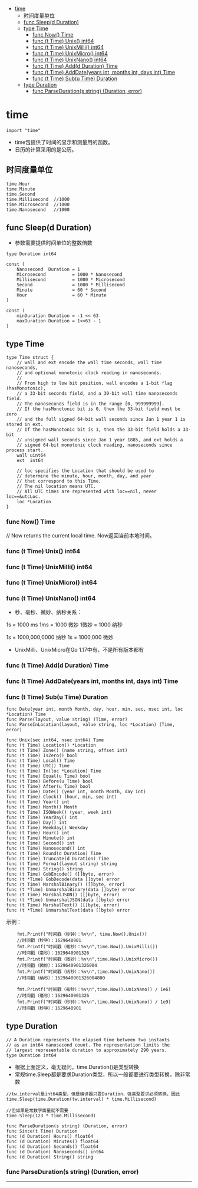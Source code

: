 <!-- MDTOC maxdepth:6 firsth1:1 numbering:0 flatten:0 bullets:1 updateOnSave:1 -->

- [time](#time)   
   - [时间度量单位](#时间度量单位)   
   - [func Sleep(d Duration)](#func-sleepd-duration)   
   - [type Time](#type-time)   
      - [func Now() Time](#func-now-time)   
      - [func (t Time) Unix() int64](#func-t-time-unix-int64)   
      - [func (t Time) UnixMilli() int64](#func-t-time-unixmilli-int64)   
      - [func (t Time) UnixMicro() int64](#func-t-time-unixmicro-int64)   
      - [func (t Time) UnixNano() int64](#func-t-time-unixnano-int64)   
      - [func (t Time) Add(d Duration) Time](#func-t-time-addd-duration-time)   
      - [func (t Time) AddDate(years int, months int, days int) Time](#func-t-time-adddateyears-int-months-int-days-int-time)   
      - [func (t Time) Sub(u Time) Duration](#func-t-time-subu-time-duration)   
   - [type Duration](#type-duration)   
      - [func ParseDuration(s string) (Duration, error)](#func-parsedurations-string-duration-error)   

<!-- /MDTOC -->
# time

```
import "time"
```

* time包提供了时间的显示和测量用的函数。
* 日历的计算采用的是公历。

## 时间度量单位


```
time.Hour
time.Minute
time.Second
time.Millisecond  //1000
time.Microsecond  //1000
time.Nanosecond   //1000
```


## func Sleep(d Duration)

* 参数需要提供时间单位的整数倍数

```
type Duration int64
```

```
const (
	Nanosecond  Duration = 1
	Microsecond          = 1000 * Nanosecond
	Millisecond          = 1000 * Microsecond
	Second               = 1000 * Millisecond
	Minute               = 60 * Second
	Hour                 = 60 * Minute
)
```

```
const (
	minDuration Duration = -1 << 63
	maxDuration Duration = 1<<63 - 1
)
```






## type Time


```
type Time struct {
	// wall and ext encode the wall time seconds, wall time nanoseconds,
	// and optional monotonic clock reading in nanoseconds.
	//
	// From high to low bit position, wall encodes a 1-bit flag (hasMonotonic),
	// a 33-bit seconds field, and a 30-bit wall time nanoseconds field.
	// The nanoseconds field is in the range [0, 999999999].
	// If the hasMonotonic bit is 0, then the 33-bit field must be zero
	// and the full signed 64-bit wall seconds since Jan 1 year 1 is stored in ext.
	// If the hasMonotonic bit is 1, then the 33-bit field holds a 33-bit
	// unsigned wall seconds since Jan 1 year 1885, and ext holds a
	// signed 64-bit monotonic clock reading, nanoseconds since process start.
	wall uint64
	ext  int64

	// loc specifies the Location that should be used to
	// determine the minute, hour, month, day, and year
	// that correspond to this Time.
	// The nil location means UTC.
	// All UTC times are represented with loc==nil, never loc==&utcLoc.
	loc *Location
}
```

### func Now() Time

// Now returns the current local time.
Now返回当前本地时间。






### func (t Time) Unix() int64
### func (t Time) UnixMilli() int64
### func (t Time) UnixMicro() int64
### func (t Time) UnixNano() int64

* 秒、毫秒、微妙、纳秒关系：

1s = 1000 ms
1ms = 1000 微妙
1微妙 = 1000 纳秒

1s = 1000,000,0000 纳秒
1s = 1000,000 微妙


* UnixMilli、UnixMicro在Go 1.17中有，不是所有版本都有


### func (t Time) Add(d Duration) Time

### func (t Time) AddDate(years int, months int, days int) Time

### func (t Time) Sub(u Time) Duration

```
func Date(year int, month Month, day, hour, min, sec, nsec int, loc *Location) Time
func Parse(layout, value string) (Time, error)
func ParseInLocation(layout, value string, loc *Location) (Time, error)

func Unix(sec int64, nsec int64) Time
func (t Time) Location() *Location
func (t Time) Zone() (name string, offset int)
func (t Time) IsZero() bool
func (t Time) Local() Time
func (t Time) UTC() Time
func (t Time) In(loc *Location) Time
func (t Time) Equal(u Time) bool
func (t Time) Before(u Time) bool
func (t Time) After(u Time) bool
func (t Time) Date() (year int, month Month, day int)
func (t Time) Clock() (hour, min, sec int)
func (t Time) Year() int
func (t Time) Month() Month
func (t Time) ISOWeek() (year, week int)
func (t Time) YearDay() int
func (t Time) Day() int
func (t Time) Weekday() Weekday
func (t Time) Hour() int
func (t Time) Minute() int
func (t Time) Second() int
func (t Time) Nanosecond() int
func (t Time) Round(d Duration) Time
func (t Time) Truncate(d Duration) Time
func (t Time) Format(layout string) string
func (t Time) String() string
func (t Time) GobEncode() ([]byte, error)
func (t *Time) GobDecode(data []byte) error
func (t Time) MarshalBinary() ([]byte, error)
func (t *Time) UnmarshalBinary(data []byte) error
func (t Time) MarshalJSON() ([]byte, error)
func (t *Time) UnmarshalJSON(data []byte) error
func (t Time) MarshalText() ([]byte, error)
func (t *Time) UnmarshalText(data []byte) error
```





示例：

```
	fmt.Printf("时间戳（秒钟）：%v\n", time.Now().Unix())
	//时间戳（秒钟）：1629640901
	fmt.Printf("时间戳（毫秒）：%v\n",time.Now().UnixMilli())
	//时间戳（毫秒）：1629640901326
	fmt.Printf("时间戳（微妙）：%v\n",time.Now().UnixMicro())
	//时间戳（微妙）：1629640901326004
	fmt.Printf("时间戳（纳秒）：%v\n",time.Now().UnixNano())
	//时间戳（纳秒）：1629640901326004800

	fmt.Printf("时间戳（毫秒）：%v\n",time.Now().UnixNano() / 1e6)
	//时间戳（毫秒）：1629640901326
	fmt.Printf("时间戳（秒钟）：%v\n",time.Now().UnixNano() / 1e9)
	//时间戳（秒钟）：1629640901

```


## type Duration

```
// A Duration represents the elapsed time between two instants
// as an int64 nanosecond count. The representation limits the
// largest representable duration to approximately 290 years.
type Duration int64
```

* 根据上面定义，毫无疑问，time.Duration()是类型转换
* 常规time.Sleep都是要求Duration类型，所以一般都要进行类型转换，除非常数

```
//tw.interval是int64类型，但是编译器只要Duration，强类型要求必须转换，因此
time.Sleep(time.Duration(tw.interval) * time.Millisecond)

//但如果是常数字面量就不需要
time.Sleep(123 * time.Millisecond)
```



```
func ParseDuration(s string) (Duration, error)
func Since(t Time) Duration
func (d Duration) Hours() float64
func (d Duration) Minutes() float64
func (d Duration) Seconds() float64
func (d Duration) Nanoseconds() int64
func (d Duration) String() string
```


### func ParseDuration(s string) (Duration, error)





---
